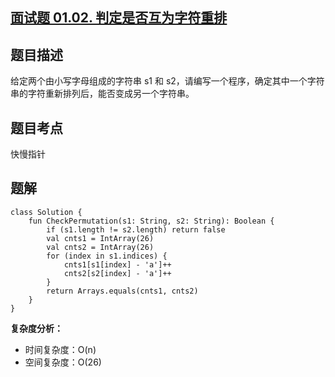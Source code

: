 ## [面试题 01.02. 判定是否互为字符重排](https://leetcode.cn/problems/check-permutation-lcci/description/)

## 题目描述

给定两个由小写字母组成的字符串 s1 和 s2，请编写一个程序，确定其中一个字符串的字符重新排列后，能否变成另一个字符串。

## 题目考点

快慢指针

## 题解
 
```
class Solution {
    fun CheckPermutation(s1: String, s2: String): Boolean {
        if (s1.length != s2.length) return false
        val cnts1 = IntArray(26)
        val cnts2 = IntArray(26)
        for (index in s1.indices) {
            cnts1[s1[index] - 'a']++
            cnts2[s2[index] - 'a']++
        }
        return Arrays.equals(cnts1, cnts2)
    }
}
```

**复杂度分析：**

- 时间复杂度：O(n)
- 空间复杂度：O(26) 
